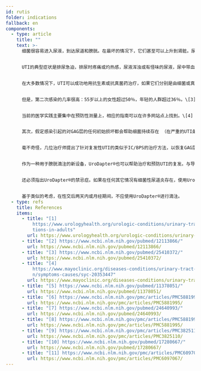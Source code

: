 ```yaml
---
id: rutis
folder: indications
fallback: en
components:
  - type: article
    title: ""
    text: >-
      细菌很容易进入尿液，到达尿道和膀胱。在最坏的情况下，它们甚至可以上升到肾脏。尿路感染是最常见的疾病之一：大约60％的女性和12％的男性在一生中至少有一次患有这种疾病。\[1]（女性更容易患有尿路感染，因为她们的尿道更短，细菌更容易到达膀胱。）已知有数种因素会增加UTI的风险，包括遗传因素（个人敏感性），性交时的不卫生状况，衰老，更年期（对于女性而言），前列腺增大（男性），解剖学异常（尤其是儿童），虚弱免疫系统（由于其它情况），糖尿病控制不佳，广泛使用导管。UTI被认为是第二种最常见的感染形式。\[2]


      UTI的典型症状是排尿急迫，排尿时疼痛或灼热感，尿液浑浊或有怪味的尿液，尿中带血和（女性）骨盆疼痛。


      在大多数情况下，UTI可以成功地用抗生素或抗真菌药治疗，如果它们分别是由细菌或真菌引起的。


      但是，第二次感染的几率很高：55岁以上的女性超过50％，年轻的人群超过36％。\[3]复发性尿路感染是指在12个月内有3例或3例以上已证实的感染或6个月内2例被感染的情况。


      当前的医学实践主要集中在预防性测量上，相应的指南可以在许多网站点上找到。\[4]


      其次，假定感染引起的对GAG层的任何初始损坏都会帮助细菌持续存在 （在严重的UTI条件下经常发生）并引起更多的感染。从理论上讲，重复出现的UTI可能也是IC/BPS的原因之一。\[5]


      毫不奇怪，几位治疗师提出了针对复发性UTI的类似于IC/BPS的治疗方法，以恢复GAG层的完整性。这将通过膀胱滴注有效地进行。使用与IC/BPS相同的药物，\[6] 即透明质酸，硫酸软骨素（在欧洲）\[7] 和肝素（在美国）。\[8] 一些泌尿科医生甚至建议采用GAG层补给的膀胱内治疗可预防复发性UTI。\[9],\[10] 显然，另一种可能性是将抗生素滴入膀胱，\[11] 这可能是一种有效的预防方法，如果患者对微创（系统性）药物治疗没有反应，则可以治疗感染。


      作为一种用于膀胱滴注的新设备，UroDapter®也可以帮助治疗和预防UTI的复发。与导管相比，无创膀胱内药物有巨大优势，因为导管本身可以引起感染。


      还必须指出UroDapter®的禁忌症。如果在任何其它情况有细菌性尿道炎存在，使用UroDapter®可能会帮助细菌进入膀胱，这可能导致膀胱感染。因此，如果尿道受细菌感染，使用导管是更安全的滴注方式。


      基于类似的考虑，在性交后两天内或月经期间，不应使用UroDapter®进行滴注。
  - type: refs
    title: References
    items:
      - title: "[1]
          https://www.urologyhealth.org/urologic-conditions/urinary-tract-infec\
          tions-in-adults"
        url: https://www.urologyhealth.org/urologic-conditions/urinary-tract-infections-in-adults
      - title: "[2] https://www.ncbi.nlm.nih.gov/pubmed/12113866/"
        url: https://www.ncbi.nlm.nih.gov/pubmed/12113866/
      - title: "[3] https://www.ncbi.nlm.nih.gov/pubmed/25410372/"
        url: https://www.ncbi.nlm.nih.gov/pubmed/25410372/
      - title: "[4]
          https://www.mayoclinic.org/diseases-conditions/urinary-tract-infectio\
          n/symptoms-causes/syc-20353447"
        url: https://www.mayoclinic.org/diseases-conditions/urinary-tract-infection/symptoms-causes/syc-20353447
      - title: "[5] https://www.ncbi.nlm.nih.gov/pubmed/11378051/"
        url: https://www.ncbi.nlm.nih.gov/pubmed/11378051/
      - title: "[6] https://www.ncbi.nlm.nih.gov/pmc/articles/PMC5881995/"
        url: https://www.ncbi.nlm.nih.gov/pmc/articles/PMC5881995/
      - title: "[7] https://www.ncbi.nlm.nih.gov/pubmed/24640993/"
        url: https://www.ncbi.nlm.nih.gov/pubmed/24640993/
      - title: "[8] https://www.ncbi.nlm.nih.gov/pmc/articles/PMC5881995/"
        url: https://www.ncbi.nlm.nih.gov/pmc/articles/PMC5881995/
      - title: "[9] https://www.ncbi.nlm.nih.gov/pmc/articles/PMC3825110/"
        url: https://www.ncbi.nlm.nih.gov/pmc/articles/PMC3825110/
      - title: "[10] https://www.ncbi.nlm.nih.gov/pubmed/17280667/"
        url: https://www.ncbi.nlm.nih.gov/pubmed/17280667/
      - title: "[11] https://www.ncbi.nlm.nih.gov/pmc/articles/PMC6097067/"
        url: https://www.ncbi.nlm.nih.gov/pmc/articles/PMC6097067/
---
```

